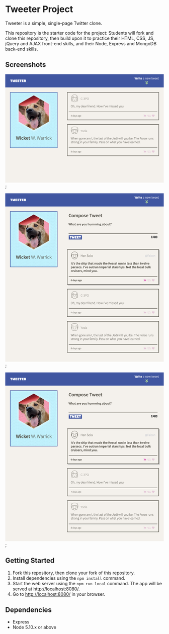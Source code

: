 # Tweeter Project

Tweeter is a simple, single-page Twitter clone.

This repository is the starter code for the project: Students will fork and clone this repository, then build upon it to practice their HTML, CSS, JS, jQuery and AJAX front-end skills, and their Node, Express and MongoDB back-end skills.

## Screenshots

!["Desktop: main tweet page with tweets"](https://github.com/yasu71/tweeter/blob/master/docs/tweet-box_desktop1.png?raw=true);

!["Desktop: tweet compose box with a new tweet"](https://github.com/yasu71/tweeter/blob/master/docs/tweet-box_desktop2.png?raw=true);

!["Mobile: main tweet page with tweets (left), tweet compose box with a new tweet (right)"](https://github.com/yasu71/tweeter/blob/master/docs/tweet-box_desktop2.png?raw=true);

## Getting Started

1. Fork this repository, then clone your fork of this repository.
2. Install dependencies using the `npm install` command.
3. Start the web server using the `npm run local` command. The app will be served at <http://localhost:8080/>.
4. Go to <http://localhost:8080/> in your browser.

## Dependencies

- Express
- Node 5.10.x or above

